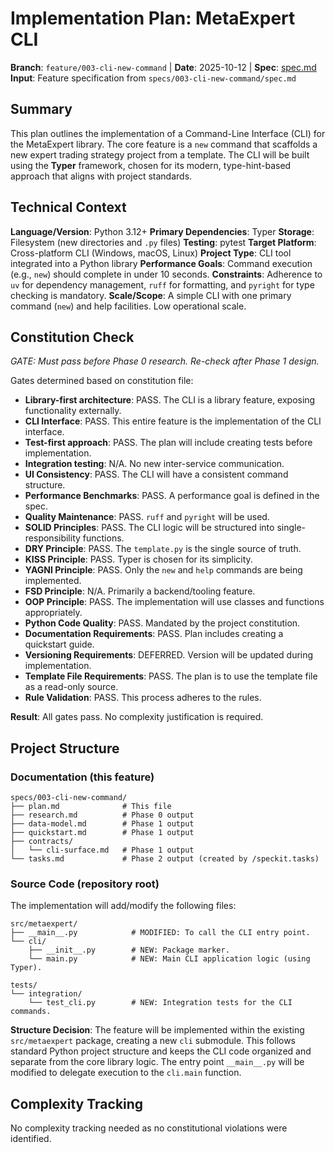# Implementation Plan: MetaExpert CLI

**Branch**: `feature/003-cli-new-command` | **Date**: 2025-10-12 | **Spec**: [spec.md](./spec.md)
**Input**: Feature specification from `specs/003-cli-new-command/spec.md`

## Summary

This plan outlines the implementation of a Command-Line Interface (CLI) for the MetaExpert library. The core feature is a `new` command that scaffolds a new expert trading strategy project from a template. The CLI will be built using the **Typer** framework, chosen for its modern, type-hint-based approach that aligns with project standards.

## Technical Context

**Language/Version**: Python 3.12+
**Primary Dependencies**: Typer
**Storage**: Filesystem (new directories and `.py` files)
**Testing**: pytest
**Target Platform**: Cross-platform CLI (Windows, macOS, Linux)
**Project Type**: CLI tool integrated into a Python library
**Performance Goals**: Command execution (e.g., `new`) should complete in under 10 seconds.
**Constraints**: Adherence to `uv` for dependency management, `ruff` for formatting, and `pyright` for type checking is mandatory.
**Scale/Scope**: A simple CLI with one primary command (`new`) and help facilities. Low operational scale.

## Constitution Check

*GATE: Must pass before Phase 0 research. Re-check after Phase 1 design.*

Gates determined based on constitution file:
- **Library-first architecture**: PASS. The CLI is a library feature, exposing functionality externally.
- **CLI Interface**: PASS. This entire feature is the implementation of the CLI interface.
- **Test-first approach**: PASS. The plan will include creating tests before implementation.
- **Integration testing**: N/A. No new inter-service communication.
- **UI Consistency**: PASS. The CLI will have a consistent command structure.
- **Performance Benchmarks**: PASS. A performance goal is defined in the spec.
- **Quality Maintenance**: PASS. `ruff` and `pyright` will be used.
- **SOLID Principles**: PASS. The CLI logic will be structured into single-responsibility functions.
- **DRY Principle**: PASS. The `template.py` is the single source of truth.
- **KISS Principle**: PASS. Typer is chosen for its simplicity.
- **YAGNI Principle**: PASS. Only the `new` and `help` commands are being implemented.
- **FSD Principle**: N/A. Primarily a backend/tooling feature.
- **OOP Principle**: PASS. The implementation will use classes and functions appropriately.
- **Python Code Quality**: PASS. Mandated by the project constitution.
- **Documentation Requirements**: PASS. Plan includes creating a quickstart guide.
- **Versioning Requirements**: DEFERRED. Version will be updated during implementation.
- **Template File Requirements**: PASS. The plan is to use the template file as a read-only source.
- **Rule Validation**: PASS. This process adheres to the rules.

**Result**: All gates pass. No complexity justification is required.

## Project Structure

### Documentation (this feature)

```
specs/003-cli-new-command/
├── plan.md              # This file
├── research.md          # Phase 0 output
├── data-model.md        # Phase 1 output
├── quickstart.md        # Phase 1 output
├── contracts/
│   └── cli-surface.md   # Phase 1 output
└── tasks.md             # Phase 2 output (created by /speckit.tasks)
```

### Source Code (repository root)

The implementation will add/modify the following files:

```
src/metaexpert/
├── __main__.py            # MODIFIED: To call the CLI entry point.
└── cli/
    ├── __init__.py        # NEW: Package marker.
    └── main.py            # NEW: Main CLI application logic (using Typer).

tests/
└── integration/
    └── test_cli.py        # NEW: Integration tests for the CLI commands.
```

**Structure Decision**: The feature will be implemented within the existing `src/metaexpert` package, creating a new `cli` submodule. This follows standard Python project structure and keeps the CLI code organized and separate from the core library logic. The entry point `__main__.py` will be modified to delegate execution to the `cli.main` function.

## Complexity Tracking

No complexity tracking needed as no constitutional violations were identified.
